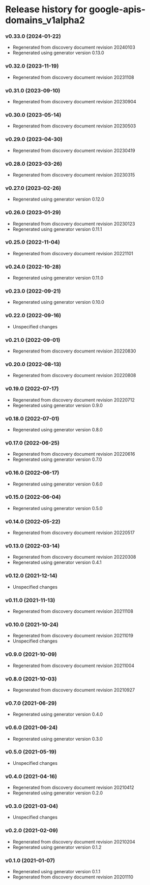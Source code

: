 # Release history for google-apis-domains_v1alpha2

### v0.33.0 (2024-01-22)

* Regenerated from discovery document revision 20240103
* Regenerated using generator version 0.13.0

### v0.32.0 (2023-11-19)

* Regenerated from discovery document revision 20231108

### v0.31.0 (2023-09-10)

* Regenerated from discovery document revision 20230904

### v0.30.0 (2023-05-14)

* Regenerated from discovery document revision 20230503

### v0.29.0 (2023-04-30)

* Regenerated from discovery document revision 20230419

### v0.28.0 (2023-03-26)

* Regenerated from discovery document revision 20230315

### v0.27.0 (2023-02-26)

* Regenerated using generator version 0.12.0

### v0.26.0 (2023-01-29)

* Regenerated from discovery document revision 20230123
* Regenerated using generator version 0.11.1

### v0.25.0 (2022-11-04)

* Regenerated from discovery document revision 20221101

### v0.24.0 (2022-10-28)

* Regenerated using generator version 0.11.0

### v0.23.0 (2022-09-21)

* Regenerated using generator version 0.10.0

### v0.22.0 (2022-09-16)

* Unspecified changes

### v0.21.0 (2022-09-01)

* Regenerated from discovery document revision 20220830

### v0.20.0 (2022-08-13)

* Regenerated from discovery document revision 20220808

### v0.19.0 (2022-07-17)

* Regenerated from discovery document revision 20220712
* Regenerated using generator version 0.9.0

### v0.18.0 (2022-07-01)

* Regenerated using generator version 0.8.0

### v0.17.0 (2022-06-25)

* Regenerated from discovery document revision 20220616
* Regenerated using generator version 0.7.0

### v0.16.0 (2022-06-17)

* Regenerated using generator version 0.6.0

### v0.15.0 (2022-06-04)

* Regenerated using generator version 0.5.0

### v0.14.0 (2022-05-22)

* Regenerated from discovery document revision 20220517

### v0.13.0 (2022-03-14)

* Regenerated from discovery document revision 20220308
* Regenerated using generator version 0.4.1

### v0.12.0 (2021-12-14)

* Unspecified changes

### v0.11.0 (2021-11-13)

* Regenerated from discovery document revision 20211108

### v0.10.0 (2021-10-24)

* Regenerated from discovery document revision 20211019
* Unspecified changes

### v0.9.0 (2021-10-09)

* Regenerated from discovery document revision 20211004

### v0.8.0 (2021-10-03)

* Regenerated from discovery document revision 20210927

### v0.7.0 (2021-06-29)

* Regenerated using generator version 0.4.0

### v0.6.0 (2021-06-24)

* Regenerated using generator version 0.3.0

### v0.5.0 (2021-05-19)

* Unspecified changes

### v0.4.0 (2021-04-16)

* Regenerated from discovery document revision 20210412
* Regenerated using generator version 0.2.0

### v0.3.0 (2021-03-04)

* Unspecified changes

### v0.2.0 (2021-02-09)

* Regenerated from discovery document revision 20210204
* Regenerated using generator version 0.1.2

### v0.1.0 (2021-01-07)

* Regenerated using generator version 0.1.1
* Regenerated from discovery document revision 20201110

